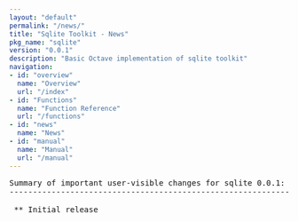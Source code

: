 ```yaml
---
layout: "default"
permalink: "/news/"
title: "Sqlite Toolkit - News"
pkg_name: "sqlite"
version: "0.0.1"
description: "Basic Octave implementation of sqlite toolkit"
navigation:
- id: "overview"
  name: "Overview"
  url: "/index"
- id: "Functions"
  name: "Function Reference"
  url: "/functions"
- id: "news"
  name: "News"
- id: "manual"
  name: "Manual"
  url: "/manual"
---
```

<pre>
Summary of important user-visible changes for sqlite 0.0.1:
-------------------------------------------------------------------

 ** Initial release

</pre>
